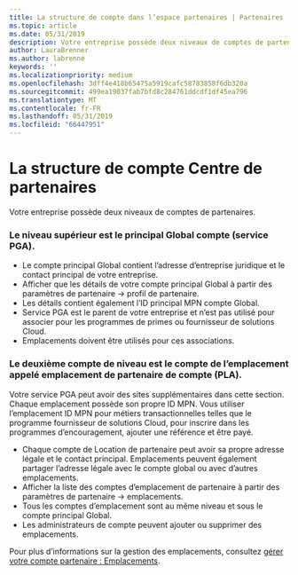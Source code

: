```yaml
---
title: La structure de compte dans l’espace partenaires | Partenaires
ms.topic: article
ms.date: 05/31/2019
description: Votre entreprise possède deux niveaux de comptes de partenaires.
author: LauraBrenner
ms.author: labrenne
keywords: ''
ms.localizationpriority: medium
ms.openlocfilehash: 3dff4e418b65475a5919cafc58783858f6db320a
ms.sourcegitcommit: 499ea19037fab7bfd8c284761ddcdf1df45ea796
ms.translationtype: MT
ms.contentlocale: fr-FR
ms.lasthandoff: 05/31/2019
ms.locfileid: "66447951"
---
```

# <a name="the-account-structure-in-partner-center"></a>La structure de compte Centre de partenaires

Votre entreprise possède deux niveaux de comptes de partenaires. 

### <a name="the-top-level-is-the-primary-global-account-pga"></a>Le niveau supérieur est le principal Global compte (service PGA).

- Le compte principal Global contient l’adresse d’entreprise juridique et le contact principal de votre entreprise. 
- Afficher que les détails de votre compte principal Global à partir des paramètres de partenaire -> profil de partenaire.
- Les détails contient également l’ID principal MPN compte Global. 
- Service PGA est le parent de votre entreprise et n’est pas utilisé pour associer pour les programmes de primes ou fournisseur de solutions Cloud. 
- Emplacements doivent être utilisés pour ces associations.

### <a name="the-second-level-account-is-the-location-account-called-partner-location-account-pla"></a>Le deuxième compte de niveau est le compte de l’emplacement appelé emplacement de partenaire de compte (PLA).

Votre service PGA peut avoir des sites supplémentaires dans cette section. Chaque emplacement possède son propre ID MPN.  Vous utiliser l’emplacement ID MPN pour métiers transactionnelles telles que le programme fournisseur de solutions Cloud, pour inscrire dans les programmes d’encouragement, ajouter une référence et être payé. 

- Chaque compte de Location de partenaire peut avoir sa propre adresse légale et le contact principal. Emplacements peuvent également partager l’adresse légale avec le compte global ou avec d’autres emplacements.
- Afficher la liste des comptes d’emplacement de partenaire à partir des paramètres de partenaire -> emplacements.
- Tous les comptes d’emplacement sont au même niveau et sous le compte principal Global.
- Les administrateurs de compte peuvent ajouter ou supprimer des emplacements.

Pour plus d’informations sur la gestion des emplacements, consultez [gérer votre compte partenaire : Emplacements](manage-locations.md). 




















